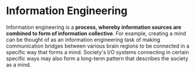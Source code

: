 # Information Engineering

Information engineering is a **process, whereby information sources are combined to form of information collective**. For example, creating a mind can be thought of as an information engineering task of making communication bridges between various brain regions to be connected in a specific way that forms a mind. Society's I/O systems connecting in certain specific ways may also form a long-term pattern that describes the society as a mind.

